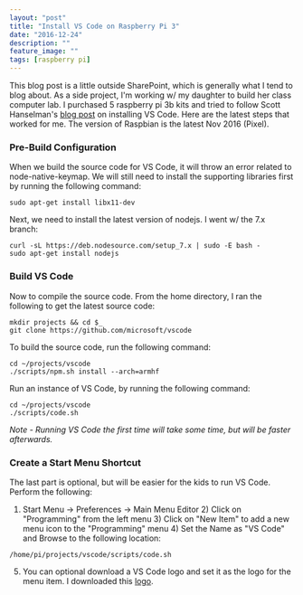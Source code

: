 ```yaml
---
layout: "post"
title: "Install VS Code on Raspberry Pi 3"
date: "2016-12-24"
description: ""
feature_image: ""
tags: [raspberry pi]
---
```


This blog post is a little outside SharePoint, which is generally what I tend to blog about. As a side project, I'm working w/ my daughter to build her class computer lab. I purchased 5 raspberry pi 3b kits and tried to follow Scott Hanselman's [blog post](http://www.hanselman.com/blog/BuildingVisualStudioCodeOnARaspberryPi3.aspx) on installing VS Code. Here are the latest steps that worked for me. The version of Raspbian is the latest Nov 2016 (Pixel).

<!--more-->

### Pre-Build Configuration

When we build the source code for VS Code, it will throw an error related to node-native-keymap. We will still need to install the supporting libraries first by running the following command:

```
sudo apt-get install libx11-dev

```

Next, we need to install the latest version of nodejs. I went w/ the 7.x branch:

```
curl -sL https://deb.nodesource.com/setup_7.x | sudo -E bash -
sudo apt-get install nodejs

```

### Build VS Code

Now to compile the source code. From the home directory, I ran the following to get the latest source code:

```
mkdir projects && cd $_
git clone https://github.com/microsoft/vscode

```

To build the source code, run the following command:

```
cd ~/projects/vscode
./scripts/npm.sh install --arch=armhf

```

Run an instance of VS Code, by running the following command:

```
cd ~/projects/vscode
./scripts/code.sh

```

_Note - Running VS Code the first time will take some time, but will be faster afterwards._

### Create a Start Menu Shortcut

The last part is optional, but will be easier for the kids to run VS Code. Perform the following:

1) Start Menu -> Preferences -> Main Menu Editor 2) Click on "Programming" from the left menu 3) Click on "New Item" to add a new menu icon to the "Programming" menu 4) Set the Name as "VS Code" and Browse to the following location:

```
/home/pi/projects/vscode/scripts/code.sh

```

5) You can optional download a VS Code logo and set it as the logo for the menu item. I downloaded this [logo](http://icons.duckduckgo.com/ip2/www.visualstudio.com.ico).
